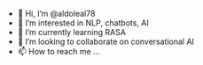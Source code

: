- 👋 Hi, I’m @aldoleal78
- 👀 I’m interested in NLP, chatbots, AI
- 🌱 I’m currently learning RASA
- 💞️ I’m looking to collaborate on conversational AI
- 📫 How to reach me ...

<!---
aldoleal78/aldoleal78 is a ✨ special ✨ repository because its `README.md` (this file) appears on your GitHub profile.
You can click the Preview link to take a look at your changes.
--->
